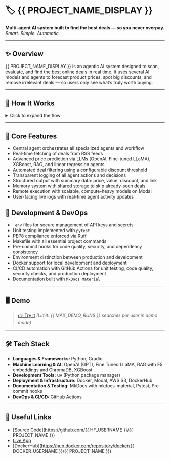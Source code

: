 # 🏷️ {{ PROJECT_NAME_DISPLAY }}

**Multi-agent AI system built to find the best deals — so you never overpay.**
*Smart. Simple. Automatic.*

---

## ✨ Overview

{{ PROJECT_NAME_DISPLAY }} is an agentic AI system designed to scan, evaluate, and find the best online deals in real time. It uses several AI models and agents to forecast product prices, spot big discounts, and remove irrelevant deals — so users only see what’s truly worth buying.

---

## 🚀 How It Works

<details>
  <summary>Click to expand the flow</summary>

  <p>1️⃣ Users select up to {{ MAX_CAT }} categories from a predefined list in a sleek Gradio interface.</p>

  <p>2️⃣ A <strong>DealScanner agent</strong> fetches products and uses OpenAI to select the 5 best deals, ensuring clarity in description and pricing.</p>

  <p>3️⃣ Descriptions are passed to three independent agent models, each operating separately:</p>
    <ul>
      <li>A fine-tuned <strong>LLaMA LLM</strong></li>
      <li><strong>XGBoost</strong> with <strong>E5 embeddings</strong></li>
      <li>A <strong>RAG pipeline</strong> using <strong>E5 embeddings</strong> with <strong>ChromaDB</strong> and a frontier <strong>LLM model</strong></li>
    </ul>
  <p>The three agent predictions are combined by an <strong>ensemble agent</strong> using a <strong>linear regression model</strong> to produce the final estimated price.</p>

  <p>4️⃣ If the actual price is at least <strong>${{DEAL_THRESHOLD}} lower</strong> than the final estimated value, the deal is accepted.</p>

  <p>5️⃣ Accepted deals appear in a table with name, prices, discount, and link.</p>

</details>

---

## 🌟 Core Features

- Central agent orchestrates all specialized agents and workflow
- Real-time fetching of deals from RSS feeds
- Advanced price prediction via LLMs (OpenAI, Fine-tuned LLaMA), XGBoost, RAG, and linear regression agents
- Automated deal filtering using a configurable discount threshold
- Transparent logging of all agent actions and decisions
- Structured output with summary data: price, value, discount, and link
- Memory system with shared storage to skip already-seen deals
- Remote execution with scalable, compute-heavy models on Modal
- User-facing live logs with real-time agent activity updates

## 🔧 Development & DevOps

- `.env` files for secure management of API keys and secrets
- Unit testing implemented with `pytest`
- PEP8 compliance enforced via Ruff
- Makefile with all essential project commands
- Pre-commit hooks for code quality, security, and dependency consistency
- Environment distinction between production and development
- Docker support for local development and deployment
- CI/CD automation with GitHub Actions for unit testing, code quality, security checks, and production deployment
- Documentation built with `MkDocs Material`

---

## 🖥️ Demo

> [👉 Try it](https://snapr.lisekarimi.com)
> *(Limit: {{ MAX_DEMO_RUNS }} searches per user in demo mode)*

---

## 🛠️ Tech Stack

- **Languages & Frameworks:** Python, Gradio
- **Machine Learning & AI:** OpenAI (GPT), Fine Tuned LLaMA, RAG with E5 embeddings and ChromaDB, XGBoost
- **Development Tools:** uv (Python package manager)
- **Deployment & Infrastructure:** Docker, Modal, AWS S3, DockerHub
- **Documentation & Testing:** MkDocs with mkdocs-material, Pytest, Pre-commit hooks
- **DevOps & CI/CD:** GitHub Actions

---

## 🔗 Useful Links

- [Source Code](https://github.com/{{ HF_USERNAME }}/{{ PROJECT_NAME }})
- [Live App](https://snapr.lisekarimi.com)
- [DockerHub](https://hub.docker.com/repository/docker/{{ DOCKER_USERNAME }}/{{ PROJECT_NAME }})
